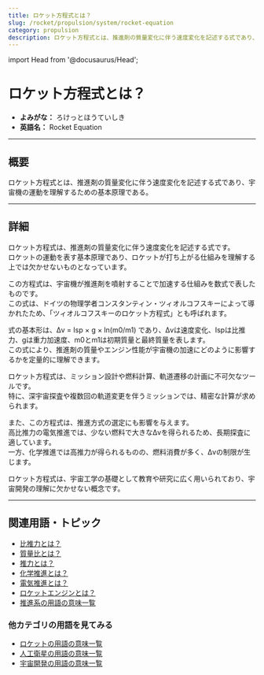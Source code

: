 ```yaml
---
title: ロケット方程式とは？
slug: /rocket/propulsion/system/rocket-equation
category: propulsion
description: ロケット方程式とは、推進剤の質量変化に伴う速度変化を記述する式であり、宇宙機の運動を理解するための基本原理である。
---
```


import Head from '@docusaurus/Head';

<Head>
  <script type="application/ld+json">
    {`{
      "@context": "https://schema.org",
      "@type": "DefinedTerm",
      "name": "ロケット方程式",
      "inDefinedTermSet": "https://www.space-portal.org",
      "termCode": "rocket/propulsion/system/rocket-equation",
      "description": "ロケット方程式とは、推進剤の質量変化に伴う速度変化を記述する式であり、宇宙機の運動を理解するための基本原理である。",
      "url": "https://www.space-portal.org/docs/rocket/propulsion/system/rocket-equation"
    }`}
  </script>
</Head>

# ロケット方程式とは？

- **よみがな：** ろけっとほうていしき  
- **英語名：** Rocket Equation  

---

## 概要

ロケット方程式とは、推進剤の質量変化に伴う速度変化を記述する式であり、宇宙機の運動を理解するための基本原理である。

---

## 詳細

ロケット方程式は、推進剤の質量変化に伴う速度変化を記述する式です。  
ロケットの運動を表す基本原理であり、ロケットが打ち上がる仕組みを理解する上では欠かせないものとなっています。  

この方程式は、宇宙機が推進剤を噴射することで加速する仕組みを数式で表したものです。  
この式は、ドイツの物理学者コンスタンティン・ツィオルコフスキーによって導かれたため、「ツィオルコフスキーのロケット方程式」とも呼ばれます。  

式の基本形は、Δv = Isp × g × ln(m0/m1) であり、Δvは速度変化、Ispは比推力、gは重力加速度、m0とm1は初期質量と最終質量を表します。  
この式により、推進剤の質量やエンジン性能が宇宙機の加速にどのように影響するかを定量的に理解できます。  

ロケット方程式は、ミッション設計や燃料計算、軌道遷移の計画に不可欠なツールです。  
特に、深宇宙探査や複数回の軌道変更を伴うミッションでは、精密な計算が求められます。  

また、この方程式は、推進方式の選定にも影響を与えます。  
高比推力の電気推進では、少ない燃料で大きなΔvを得られるため、長期探査に適しています。  
一方、化学推進では高推力が得られるものの、燃料消費が多く、Δvの制限が生じます。  

ロケット方程式は、宇宙工学の基礎として教育や研究に広く用いられており、宇宙開発の理解に欠かせない概念です。

---

## 関連用語・トピック

- [比推力とは？](/docs/rocket/propulsion/system/isp/)
- [質量比とは？](/docs/rocket/propulsion/system/mass-ratio/)
- [推力とは？](/docs/rocket/propulsion/system/thrust/)
- [化学推進とは？](/docs/rocket/propulsion/type/chemical-propulsion/)
- [電気推進とは？](/docs/rocket/propulsion/type/electric-propulsion/)
- [ロケットエンジンとは？](/docs/rocket/propulsion/rocket-engine/)
- [推進系の用語の意味一覧](/docs/category/propulsion/)

### 他カテゴリの用語を見てみる
- [ロケットの用語の意味一覧](/docs/category/rocket/)
- [人工衛星の用語の意味一覧](/docs/category/satellite/)
- [宇宙開発の用語の意味一覧](/docs/category/glossary/)
